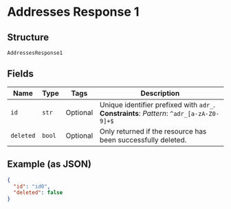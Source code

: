 
# Addresses Response 1

## Structure

`AddressesResponse1`

## Fields

| Name | Type | Tags | Description |
|  --- | --- | --- | --- |
| `id` | `str` | Optional | Unique identifier prefixed with `adr_`.<br>**Constraints**: *Pattern*: `^adr_[a-zA-Z0-9]+$` |
| `deleted` | `bool` | Optional | Only returned if the resource has been successfully deleted. |

## Example (as JSON)

```json
{
  "id": "id0",
  "deleted": false
}
```

